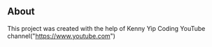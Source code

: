 ## About
This project was created with the help of Kenny Yip Coding YouTube channel("https://www.youtube.com")
